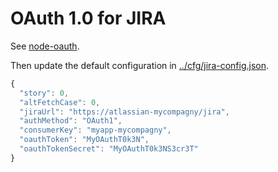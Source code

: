 # OAuth 1.0 for JIRA

See [node-oauth](../../../../node-oauth/README.md).

Then update the default configuration in [../cfg/jira-config.json](../cfg/).
```javascript
{
  "story": 0,
  "altFetchCase": 0,
  "jiraUrl": "https://atlassian-mycompagny/jira",
  "authMethod": "OAuth1",
  "consumerKey": "myapp-mycompagny",
  "oauthToken": "MyOAuthT0k3N",
  "oauthTokenSecret": "MyOAuthT0k3NS3cr3T"
}
```
